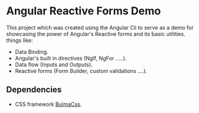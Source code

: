 # Angular Reactive Forms Demo
This project which was created using the Angular Cli to serve as a demo for showcasing the power of Angular's Reactive forms and its basic utilities.
things like:
* Data Binding.
* Angular's built in directives (NgIf, NgFor .....).
* Data flow (Inputs and Outputs).
* Reactive forms (Form Builder, custom validations ....).

## Dependencies 
* CSS framework [BulmaCss](https://bulma.io). 